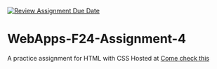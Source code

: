 [![Review Assignment Due Date](https://classroom.github.com/assets/deadline-readme-button-22041afd0340ce965d47ae6ef1cefeee28c7c493a6346c4f15d667ab976d596c.svg)](https://classroom.github.com/a/YNXypkor)
# WebApps-F24-Assignment-4
A practice assignment for HTML with CSS Hosted at [Come check this](https://44-563-webapps-f24.github.io/44563-webapps-f24-assignment4-roshini-n/) 

